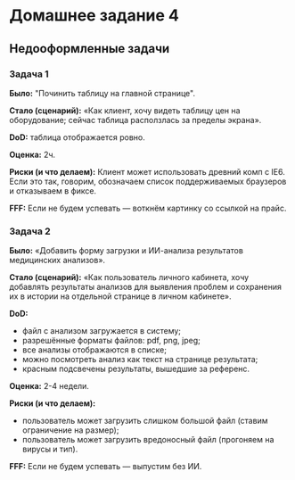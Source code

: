# Домашнее задание 4

## Недооформленные задачи

### Задача 1

**Было:** "Починить таблицу на главной странице".

**Стало (сценарий):** «Как клиент, хочу видеть таблицу цен на оборудование; сейчас таблица расползлась за пределы экрана».

**DoD:** таблица отображается ровно.

**Оценка:** 2ч.

**Риски (и что делаем):** Клиент может использовать древний комп с IE6. Если это так, говорим, обозначаем список поддерживаемых браузеров и отказываем в фиксе.

**FFF:** Если не будем успевать — воткнём картинку со ссылкой на прайс.

### Задача 2

**Было:** «Добавить форму загрузки и ИИ-анализа результатов медицинских анализов».

**Стало (сценарий):** «Как пользователь личного кабинета, хочу добавлять результаты анализов для выявления проблем и сохранения их в истории на отдельной странице в личном кабинете».

**DoD:**
- файл с анализом загружается в систему;
- разрешённые форматы файлов: pdf, png, jpeg;
- все анализы отображаются в списке;
- можно посмотреть анализ как текст на странице результата;
- красным подсвечены результаты, вышедшие за референс.

**Оценка:** 2-4 недели.

**Риски (и что делаем):**
- пользователь может загрузить слишком большой файл (ставим ограничение на размер);
- пользователь может загрузить вредоносный файл (прогоняем на вирусы и тип).

**FFF:** Если не будем успевать — выпустим без ИИ.